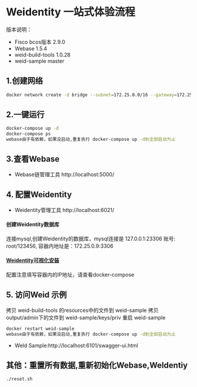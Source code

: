 
# Weidentity 一站式体验流程
版本说明：
* Fisco bcos版本 2.9.0
* Webase  1.5.4
* weid-build-tools  1.0.28
* weid-sample master

## 1.创建网络
```bash
docker network create -d bridge --subnet=172.25.0.0/16 --gateway=172.25.0.1 web_network
```
## 2.一键运行

```bash
docker-compose up -d
docker-compose ps
webase由于有依赖，如果没启动,重复执行 docker-compose up -d到全部启动为止
```



## 3.查看Webase

* Webase链管理工具 http://localhost:5000/

## 4. 配置Weidentity
* Weidentity管理工具 http://localhost:6021/
#### 创建Weidentity数据库
连接mysql,创建Weidentity的数据库，mysql连接是 127.0.0.1:23306  账号: root/123456, 容器内地址是：172.25.0.9:3306
#### [Weidentity可视化安装](https://weidentity.readthedocs.io/zh_CN/release-1.8.5/docs/deploy-via-web.html)
配置注意填写容器内的IP地址，请查看docker-compose




## 5. 访问Weid 示例
拷贝 weid-build-tools 的resources中的文件到 weid-sample
拷贝 output/admin下的文件到 weid-sample/keys/priv
重启 weid-sample
```bash
docker restart weid-sample
webase由于有依赖，如果没启动,重复执行 docker-compose up -d到全部启动为止
```
* WeId Sample:http://localhost:6101/swagger-ui.html
## 其他：重置所有数据,重新初始化Webase,WeIdentiy
```bash
./reset.sh
```




